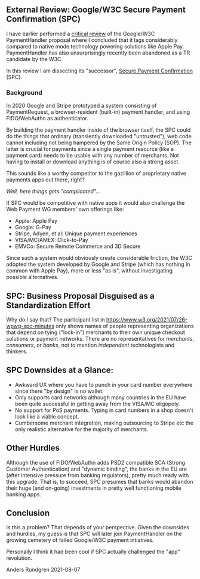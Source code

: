 ## External Review: Google/W3C Secure Payment Confirmation (SPC)
I have earlier performed a [critical review](https://github.com/cyberphone/doc/blob/gh-pages/payments/paymenthandler.md#the-w3c-paymenthandler) of the Google/W3C PaymentHandler proposal
where I concluded that it lags considerably compared to native mode technology powering solutions like Apple Pay.
PaymentHandler has also unsurprisingly recently been abandoned as a TR candidate by the W3C.

In this review I am dissecting its "successor", [Secure Payment Confirmation](https://w3c.github.io/secure-payment-confirmation/) (SPC).

### Background
In 2020 Google and Stripe prototyped a system consisting of PaymentRequest, a browser-resident (built-in)
payment handler, and using FIDO/WebAuthn as authenticator.

By building the payment handler inside of the browser itself, the SPC could do the things
that ordinary (transiently downloaded "untrusted"), web code cannot including
not being hampered by the Same Origin Policy (SOP).  The latter is crucial for payments
since a single payment resource (like a payment card) needs to be usable with any
number of merchants.  Not having to install or download anything is of course
also a strong asset.

This sounds like a worthy competitor to the gazillion of proprietary native payments apps out there, right?

*Well, here things gets "complicated"...*

If SPC would be competitive with native apps it would also
challenge the Web Payment WG members' own offerings like:
- Apple: Apple Pay
- Google: G-Pay
- Stripe, Adyen, et al: Unique payment experiences
- VISA/MC/AMEX: Click-to-Pay
- EMVCo: Secure Remote Commerce and 3D Secure

Since such a system would obviously create considerable friction,
the W3C adopted the system developed by Google and Stripe (which has
nothing in common with Apple Pay), more or less "as is", without investigating
possible alternatives.

## SPC: Business Proposal Disguised as a Standardization Effort
Why do I say that? The participant list in https://www.w3.org/2021/07/26-wpwg-spc-minutes only
shows names of people representing organizations that depend on tying ("lock-in") merchants to their
own unique checkout solutions or payment networks.
There are no representatives for *merchants*, *consumers*, or *banks*,
not to mention *independent* technologists and thinkers.

## SPC Downsides at a Glance:
- Awkward UX where you have to punch in your card number everywhere since there "by design" is no wallet.
- Only supports card networks although many countries in the EU have been quite successful in getting away from the VISA/MC oligopoly.
- No support for PoS payments.  Typing in card numbers in a shop doesn't look like a viable concept.
- Cumbersome merchant integration, making outsourcing to Stripe etc the only realistic alternative for the majority of merchants.

## Other Hurdles
Although the use of FIDO/WebAuthn adds PSD2 compatible SCA (Strong Customer Authentication) and "dynamic binding",
the banks in the EU are (after intensive pressure from banking regulators), pretty much ready with this upgrade.
That is, to succeed, SPC presumes that banks would abandon their
huge (and on-going) investments in pretty well functioning mobile banking apps.

## Conclusion
Is this a problem? That depends of your perspective.
Given the downsides and hurdles, my guess is that SPC will later join
PaymentHandler on the growing cemetery of failed Google/W3C
payment intiatives.

Personally I think it had been cool if SPC actually challenged
the "app" revolution.

Anders Rundgren 2021-08-07
